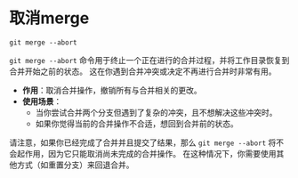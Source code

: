 # 取消merge

```shell
git merge --abort
```

`git merge --abort` 命令用于终止一个正在进行的合并过程，并将工作目录恢复到合并开始之前的状态。
这在你遇到合并冲突或决定不再进行合并时非常有用。

- **作用**：取消合并操作，撤销所有与合并相关的更改。
- **使用场景**：
  - 当你尝试合并两个分支但遇到了复杂的冲突，且不想解决这些冲突时。
  - 如果你觉得当前的合并操作不合适，想回到合并前的状态。
  
请注意，如果你已经完成了合并并且提交了结果，那么 `git merge --abort` 将不会起作用，因为它只能取消尚未完成的合并操作。
在这种情况下，你需要使用其他方式（如重置分支）来回退合并。

